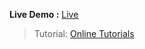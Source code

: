 **Live Demo :** [Live](https://ck1412.github.io/HTML_CSS_JS/Mini-UI/Heart-mouse-moving-effect)
> Tutorial: [Online Tutorials](https://youtu.be/I0R0T7p5oR8)
